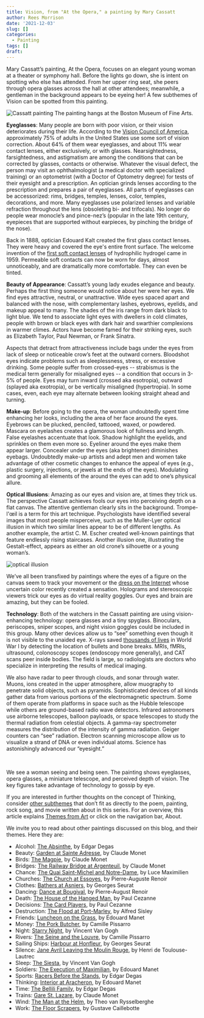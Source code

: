 ```yaml
---
title: Vision, from "At the Opera," a painting by Mary Cassatt
author: Rees Morrison
date: '2021-12-03'
slug: []
categories:
  - Painting
tags: []
draft: 
---
```


Mary Cassatt’s painting, At the Opera, focuses on an elegant young woman at a theater or symphony hall.  Before the lights go down, she is intent on spotting who else has attended.  From her upper ring seat, she peers through opera glasses across the hall at other attendees; meanwhile, a gentleman in the background appears to be eyeing her!   A few subthemes of Vision can be spotted from this painting.

<!--more-->

![Cassatt painting](\media\EyesightOpera.jpg) The painting hangs at the Boston Museum of Fine Arts.

**Eyeglasses**:  Many people are born with poor vision, or their vision deteriorates during their life.  According to the [Vision Council of America](http://www.glassescrafter.com/information/percentage-population-wears-glasses.html), approximately 75% of adults in the United States use some sort of vision correction. About 64% of them wear eyeglasses, and about 11% wear contact lenses, either exclusively, or with glasses.  Nearsightedness, farsightedness, and astigmatism are among the conditions that can be corrected by glasses, contacts or otherwise.   Whatever the visual defect, the person may visit an ophthalmologist (a medical doctor with specialized training) or an optometrist (with a Doctor of Optometry degree) for tests of their eyesight and a prescription.  An optician grinds lenses according to the prescription and prepares a pair of eyeglasses.  All parts of eyeglasses can be accessorized: rims, bridges, temples, lenses, color, temples, decorations, and more.  Many eyeglasses use polarized lenses and variable refraction throughout the lens (obsoleting bi- and trifocals).  No longer do people wear monocle’s and pince-nez’s (popular in the late 19th century, eyepieces that are supported without earpieces, by pinching the bridge of the nose).

Back in 1888, optician Edouard Kalt created the first glass contact lenses. They were heavy and covered the eye's entire front surface.   The welcome invention of the 
 [first soft contact lenses](https://www.fusioneyecare.com/2018/10/31/when-were-contact-lenses-invented/) of hydrophilic hydrogel came in 1959.  Permeable soft contacts can now be worn for days, almost unnoticeably, and are dramatically more comfortable.  They can even be tinted.  

**Beauty of Appearance**:   Cassatt’s young lady exudes elegance and beauty.  Perhaps the first thing someone would notice about her were her eyes.  We find eyes attractive, neutral, or unattractive.  Wide eyes spaced apart and balanced with the nose, with complementary lashes, eyebrows, eyelids, and makeup appeal to many.  The shades of the iris range from dark black to light blue.  We tend to associate light eyes with dwellers in cold climates, people with brown or black eyes with dark hair and swarthier complexions in warmer climes.  Actors have become famed for their striking eyes, such as Elizabeth Taylor, Paul Newman, or Frank Sinatra.

Aspects that detract from attractiveness include bags under the eyes from lack of sleep or noticeable crow’s feet at the outward corners.  Bloodshot eyes indicate problems such as sleeplessness, stress, or excessive drinking.  Some people suffer from crossed-eyes -- strabismus is the medical term generally for misaligned eyes -- a condition that occurs in 3-5% of people.  Eyes may turn inward (crossed aka esotropia), outward (splayed aka exotropia), or be vertically misaligned (hypertropia). In some cases, even, each eye may alternate between looking straight ahead and turning.

**Make-up**:  Before going to the opera, the woman undoubtedly spent time enhancing her looks, including the area of her face around the eyes.  Eyebrows can be plucked, penciled, tattooed, waxed, or powdered.   Mascara on eyelashes creates a glamorous look of fullness and length.  False eyelashes accentuate that look.  Shadow highlight the eyelids, and sprinkles on them even more so.  Eyeliner around the eyes make them appear larger.  Concealer under the eyes (aka brightener) diminishes eyebags.  Undoubtedly make-up artists and adept men and women take advantage of other cosmetic changes to enhance the appeal of eyes (e.g., plastic surgery, injections, or jewels at the ends of the eyes).  Modulating and grooming all elements of the around the eyes can add to one’s physical allure.  

**Optical Illusions**:  Amazing as our eyes and vision are, at times they trick us.  The perspective Cassatt achieves fools our eyes into perceiving depth on a flat canvas.  The attentive gentleman clearly sits in the background.  Trompe-l'œil is a term for this art technique.  Psychologists have identified several images that most people misperceive, such as the Muller-Lyer optical illusion in which two similar lines appear to be of different lengths.  As another example, the artist C. M. Escher created well-known paintings that feature endlessly rising staircases.  Another illusion one, illustrating the Gestalt-effect, appears as either an old crone’s silhouette or a young woman’s.  

 

![optical illusion](\media\EyesightOldWoman.png)

We’ve all been transfixed by paintings where the eyes of a figure on the canvas seem to track your movement or the [dress on the Internet](https://slate.com/technology/2017/04/heres-why-people-saw-the-dress-differently.html) whose uncertain color recently created a sensation.  Holograms and stereoscopic viewers trick our eyes as do virtual reality goggles.  Our eyes and brain are amazing, but they can be fooled.

**Technology**:  Both of the watchers in the Cassatt painting are using vision-enhancing technology: opera glasses and a tiny spyglass.  Binoculars, periscopes, sniper scopes, and night vision goggles could be included in this group.  Many other devices allow us to “see” something even though it is not visible to the unaided eye.  X-rays saved [thousands of lives](https://spectrum.ieee.org/how-marie-curie-helped-save-a-million-soldiers-during-world-war-i)  in World War I by detecting the location of bullets and bone breaks.  MRIs, fMRIs, ultrasound, colonoscopy scopes (endoscopy more generally), and CAT scans peer inside bodies.  The field is large, so radiologists are doctors who specialize in interpreting the results of medical imaging.  

We also have radar to peer through clouds, and sonar through water.  Muons, ions created in the upper atmosphere, allow muography to penetrate solid objects, such as pyramids.  Sophisticated devices of all kinds gather data from various portions of the electromagnetic spectrum.  Some of them operate from platforms in space such as the Hubble telescope while others are ground-based radio wave detectors.  Infrared astronomers use airborne telescopes, balloon payloads, or space telescopes to study the thermal radiation from celestial objects.  A gamma-ray spectrometer measures the distribution of the intensity of gamma radiation.  Geiger counters can “see” radiation.   Electron scanning microscope allow us to visualize a strand of DNA or even individual atoms.  Science has astonishingly advanced our “eyesight.”

&nbsp;

We see a woman seeing and being seen.  The painting shows eyeglasses, opera glasses, a miniature telescope, and perceived depth of vision.  The key figures take advantage of technology to gossip by eye.

If you are interested in further thoughts on the concept of Thinking, consider [other subthemes]() that don’t fit as directly to the poem, painting, rock song, and movie written about in this series.  For an overview, this article explains [Themes from Art](http://bit.ly/3sRXopI) or click on the navigation bar, About.

We invite you to read about other paintings discussed on this blog, and their themes.  Here they are: 

* Alcohol: [The Absinthe](https://themesfromart.com/post/2021-02-03-alcohol-absinthe-degas/alcoholabsinthedegas/), by Edgar Degas
* Beauty: [Garden at Sainte Adresse](https://themesfromart.com/post/2021-04-21-beauty-garden-at-sainte-adresse-from-a-painting-by-claude-monet/beautystadress/), by Claude Monet
* Birds: [The Magpie](https://themesfromart.com/post/2021-06-07-birds-the-magpie-a-painting-by-claude-monet/birdsmagpie/), by Claude Monet
* Bridges: [The Railway Bridge at Argenteuil](https://themesfromart.com/post/2021-07-26-bridges-from-the-railway-bridge-at-argenteuill-a-painting-by-claude-monet/bridgesmonet/), by Claude Monet
* Chance: [The Quai Saint-Michel and Notre-Dame](http://localhost:4321/post/2021-03-14-chancechurch/chancechurch/), by Luce Maximilien
* Churches: [The Church at Essoyes](https://themesfromart.com/post/2021-05-21-churches-from-the-church-at-essoyes-a-painting-by-pierre-auguste-renoir/churchesrenoir/), by Pierre-Auguste Renoir 
* Clothes: [Bathers at Asniers](https://themesfromart.com/post/2021-08-30-clothes-from-bathers-at-asnieres-a-painting-by-georges-seurat/clothesbathers/), by Georges Seurat
* Dancing: [Dance at Bougival](https://themesfromart.com/post/2021-09-09-dancing-from-dance-at-bougival-a-painting-by-pierre-august-renoir/dancingbougival/), by Pierre-August Renoir
* Death: [The House of the Hanged Man](https://themesfromart.com/post/2021-05-03-death-from-house-of-the-hanged-man-a-painting-by-paul-cezanne/deathhanged/), by Paul Cezanne
* Decisions: [The Card Players](https://themesfromart.com/post/2021-02-08-decisions-the-card-players-a-painting-by-paul-cezanne/decisionscardplayerscezanne/), by Paul Cezanne
* Destruction: [The Flood at Port-Marley](https://themesfromart.com/post/2021-02-18-destruction-from-flood-at-port-marly-a-painting-by-alfred-sisley/destructionflood/), by Alfred Sisley
* Friends: [Luncheon on the Grass](https://themesfromart.com/post/2021-06-20-friends-luncheon-on-the-grass-a-painting-by-edouard-manet/friendsluncheon/), by Edouard Manet
* Money: [The Pork Butcher](https://themesfromart.com/post/2021-10-15-money-from-the-pork-butcher-a-painting-by-camille-pissarro/moneypork/), by Camille Pissarro
* Night: [Starry Night](https://themesfromart.com/post/2021-11-05-night-from-the-starry-night-a-painting-by-vincent-van-gogh/nightstarry/), by Vincent Van Gogh
* Rivers: [The Seine and the Louvre](https://themesfromart.com/post/2021-10-03-rivers-from-the-seine-and-the-louvre-a-painting-by-camille-pissarro/riversseine/), by Camille Pissarro
* Sailing Ships: [Harbour at Honfleur](https://themesfromart.com/post/2021-06-26-sailing-ships-harbour-at-honfleur-a-painting-by-georges-seurat/sailinghonfleur/), by Georges Seurat
* Silence: [Jane Avril Leaving the Moulin Rouge](https://themesfromart.com/post/silenceavril/), by Henri de Toulouse-Lautrec
* Sleep: [The Siesta](https://themesfromart.com/post/2021-09-22-sleep-from-the-siesta-a-painting-by-vincent-van-gogh/sleepsiesta/), by Vincent Van Gogh
* Soldiers: [The Execution of Maximilian](https://themesfromart.com/post/2021-08-02-soldiers-the-execution-of-maximilian-a-painting-by-edouard-manet/soldiersmanet/), by Edouard Manet 
* Sports: [Racers Before the Stands](https://themesfromart.com/post/2021-07-12-sports-from-racers-before-the-stands-a-painting-by-edgar-degas/sportsdegas/), by Edgar Degas
* Thinking: [Interior at Aracheron](https://themesfromart.com/post/2021-11-22-thinking-from-interior-at-aracharon-a-painting-by-edourd-manet/thinkinginterior/), by Edouard Manet
* Time:	[The Bellili Family](https://themesfromart.com/post/2021-03-08-time-from-the-bellili-family-by-edgar-degas/timebellili/), by Edgar Degas
* Trains: [Gare St. Lazare](https://themesfromart.com/post/2021-05-10-trainslazare/trainslazare/), by Claude Monet
* Wind: [The Man at the Helm](https://themesfromart.com/post/2021-08-12-wind-from-the-man-at-the-helm-a-painting-by-theo-van-rysselberghe/windhelm/), by Theo van Rysselberghe
* Work:	[The Floor Scrapers](https://themesfromart.com/post/2021-02-26-workscrapers/workscrapers/), by Gustave Caillebotte